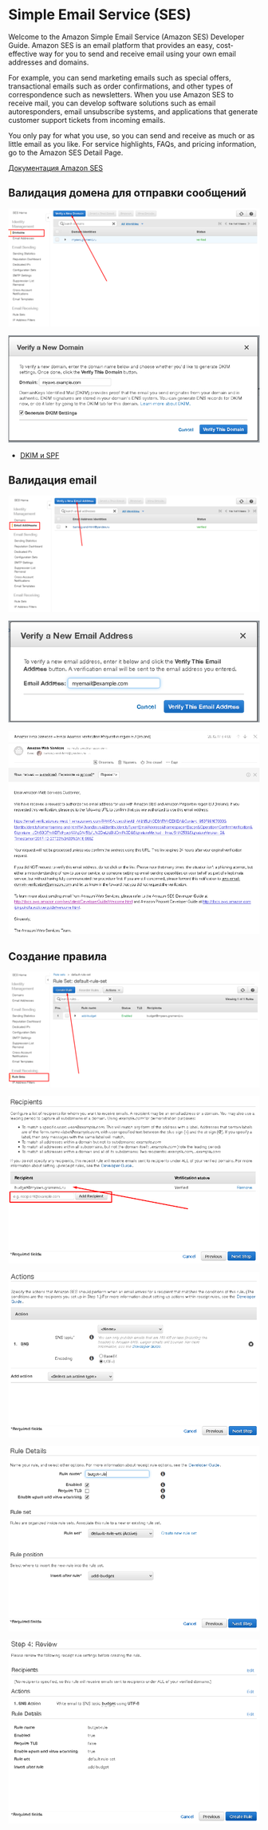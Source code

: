 # Simple Email Service (SES)

Welcome to the Amazon Simple Email Service (Amazon SES) Developer Guide. Amazon SES is an email platform that provides an easy, cost-effective way for you to send and receive email using your own email addresses and domains.

For example, you can send marketing emails such as special offers, transactional emails such as order confirmations, and other types of correspondence such as newsletters. When you use Amazon SES to receive mail, you can develop software solutions such as email autoresponders, email unsubscribe systems, and applications that generate customer support tickets from incoming emails.

You only pay for what you use, so you can send and receive as much or as little email as you like. For service highlights, FAQs, and pricing information, go to the Amazon SES Detail Page.

[Документация Amazon SES](https://docs.aws.amazon.com/ses/latest/DeveloperGuide/Welcome.html)

## Валидация домена для отправки сообщений

![Выбрать Verify domain](../img/ses-verify-domain.png)

![Ввести имя домена, а так же попросить настроить DKIM](../img/ses-verifying.png)

- [DKIM и SPF](https://habrahabr.ru/post/322616/)

## Валидация email

![йцу](../img/ses-email-verification.png)

![фыв](../img/ses-verifying-email.png)

![ячс](../img/ses-verifying-mail.png)

## Создание правила

![qwe](../img/ses-create-rule-button.png)

![qwe](../img/ses-rule-add-recipient.png)

![qwe](../img/ses-rule-actions.png)

![qwe](../img/ses-rule-set-name.png)

![qwe](../img/ses-rule-summary.png)
